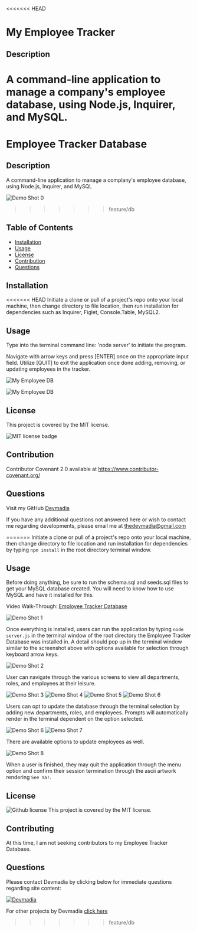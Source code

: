 <<<<<<< HEAD

  # My Employee Tracker

  ## Description

  A command-line application to manage a company's employee database, using Node.js, Inquirer, and MySQL.
=======
# Employee Tracker Database

## Description

A command-line application to manage a complany's employee database, using Node.js, Inquirer, and MySQL

![Demo Shot 0](assets/Employee000.png)
>>>>>>> feature/db

  ## Table of Contents

  * [Installation](#installation)
  * [Usage](#usage)
  * [License](#license)
  * [Contribution](#contribution)
  * [Questions](#questions) 
  
  ## Installation
<<<<<<< HEAD
  Initiate a clone or pull of a project's repo onto your local machine, then change directory to file location, then run installation for dependencies such as Inquirer, Figlet, Console.Table, MySQL2.

  ## Usage
  Type into the terminal command line: 'node server' to initiate the program.

  Navigate with arrow keys and press [ENTER] once on the appropriate input field. Utilize [QUIT] to exit the application once done adding, removing, or updating employees in the tracker.

  ![My Employee DB](.\assets\images\MyEmployeeDB000.png) 
  
  ![My Employee DB](.\assets\images\MyEmployeeDB0-0.png) 

  ## License
  This project is covered by the MIT license. 
  
  ![MIT license badge](https://img.shields.io/badge/license-MIT-brightgreen)
  
  ## Contribution
  Contributor Covenant 2.0 available at https://www.contributor-covenant.org/

  ## Questions
  Visit my GitHub [Devmadia](https://github.com/Devmadia)

  If you have any additional questions not answered here or wish to contact me regarding developments, please email me at 
  [thedevmadia@gmail.com](mailto:thedevmadia@gmail.com)
  
=======
  Initiate a clone or pull of a project's repo onto your local machine, then change directory to file location and run installation for dependencies by typing `npm install` in the root directory terminal window.

  ## Usage
  Before doing anything, be sure to run the schema.sql  and seeds.sql files to get your MySQL database created. You will need to know how to use MySQL and have it installed for this.

  Video Walk-Through: [Employee Tracker Database](https://drive.google.com/file/d/1cf7VskDsLnFPb7cKV4sPUeKt8JwacaDI/view)

 ![Demo Shot 1](assets/Employee001.png)

  Once everything is installed, users can run the application by typing `node server.js` in the terminal window of the root directory the Employee Tracker Database was installed in. A detail should pop up in the terminal window similar to the screenshot above with options available for selection through keyboard arrow keys.

 ![Demo Shot 2](assets/Employee002.png)

  User can navigate through the various screens to view all departments, roles, and employees at their leisure.

  ![Demo Shot 3](assets/Employee003.png) ![Demo Shot 4](assets/Employee004.png) ![Demo Shot 5](assets/Employee005.png) ![Demo Shot 6](assets/Employee006.png) 

  Users can opt to update the database through the terminal selection by adding new departments, roles, and employees. Prompts will automatically render in the terminal dependent on the option selected.

  ![Demo Shot 6](assets/Employee006.png) ![Demo Shot 7](assets/Employee007.png) 

  There are available options to update employees as well.

  ![Demo Shot 8](assets/Employee008.png) 

  When a user is finished, they may quit the application through the menu option and confirm their session termination through the ascii artwork rendering `See Ya!`.

  ## License
  ![Github license](http://img.shields.io/badge/license-MIT-blue.svg) This project is covered by the MIT license.

  ## Contributing
  At this time, I am not seeking contributors to my Employee Tracker Database.

  ## Questions
  Please contact Devmadia by clicking below for immediate questions regarding site content:

  [![Devmadia](assets/Logo.png)](https://devmadia.github.io/)

  For other projects by Devmadia [click here](https://github.com/Devmadia)
>>>>>>> feature/db
